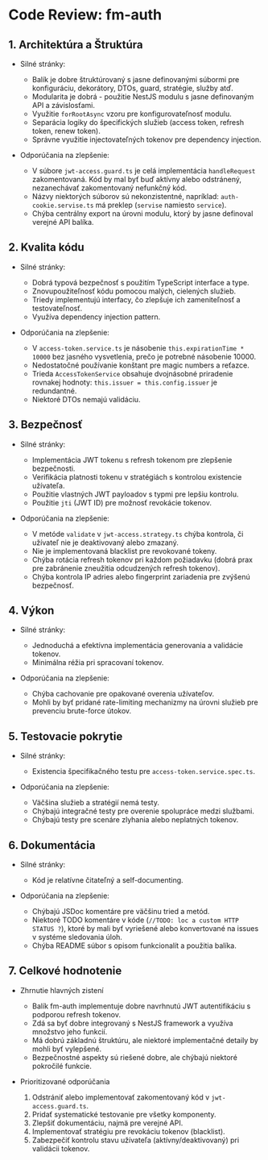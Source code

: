 # Code Review: fm-auth

## 1. Architektúra a Štruktúra
- Silné stránky:
  - Balík je dobre štruktúrovaný s jasne definovanými súbormi pre konfiguráciu, dekorátory, DTOs, guard, stratégie, služby atď.
  - Modularita je dobrá - použitie NestJS modulu s jasne definovaným API a závislosťami.
  - Využitie `forRootAsync` vzoru pre konfigurovateľnosť modulu.
  - Separácia logiky do špecifických služieb (access token, refresh token, renew token).
  - Správne využitie injectovateľných tokenov pre dependency injection.
  
- Odporúčania na zlepšenie:
  - V súbore `jwt-access.guard.ts` je celá implementácia `handleRequest` zakomentovaná. Kód by mal byť buď aktívny alebo odstránený, nezanechávať zakomentovaný nefunkčný kód.
  - Názvy niektorých súborov sú nekonzistentné, napríklad: `auth-cookie.servise.ts` má preklep (`servise` namiesto `service`).
  - Chýba centrálny export na úrovni modulu, ktorý by jasne definoval verejné API balíka.

## 2. Kvalita kódu
- Silné stránky:
  - Dobrá typová bezpečnosť s použitím TypeScript interface a type.
  - Znovupoužiteľnosť kódu pomocou malých, cielených služieb.
  - Triedy implementujú interfacy, čo zlepšuje ich zameniteľnosť a testovateľnosť.
  - Využíva dependency injection pattern.
  
- Odporúčania na zlepšenie:
  - V `access-token.service.ts` je násobenie `this.expirationTime * 10000` bez jasného vysvetlenia, prečo je potrebné násobenie 10000.
  - Nedostatočné používanie konštant pre magic numbers a reťazce.
  - Trieda `AccessTokenService` obsahuje dvojnásobné priradenie rovnakej hodnoty: `this.issuer = this.config.issuer` je redundantné.
  - Niektoré DTOs nemajú validáciu.

## 3. Bezpečnosť
- Silné stránky:
  - Implementácia JWT tokenu s refresh tokenom pre zlepšenie bezpečnosti.
  - Verifikácia platnosti tokenu v stratégiách s kontrolou existencie užívateľa.
  - Použitie vlastných JWT payloadov s typmi pre lepšiu kontrolu.
  - Použitie `jti` (JWT ID) pre možnosť revokácie tokenov.
  
- Odporúčania na zlepšenie:
  - V metóde `validate` v `jwt-access.strategy.ts` chýba kontrola, či užívateľ nie je deaktivovaný alebo zmazaný.
  - Nie je implementovaná blacklist pre revokované tokeny.
  - Chýba rotácia refresh tokenov pri každom požiadavku (dobrá prax pre zabránenie zneužitia odcudzených refresh tokenov).
  - Chýba kontrola IP adries alebo fingerprint zariadenia pre zvýšenú bezpečnosť.

## 4. Výkon
- Silné stránky:
  - Jednoduchá a efektívna implementácia generovania a validácie tokenov.
  - Minimálna réžia pri spracovaní tokenov.
  
- Odporúčania na zlepšenie:
  - Chýba cachovanie pre opakované overenia užívateľov.
  - Mohli by byť pridané rate-limiting mechanizmy na úrovni služieb pre prevenciu brute-force útokov.

## 5. Testovacie pokrytie
- Silné stránky:
  - Existencia špecifikačného testu pre `access-token.service.spec.ts`.
  
- Odporúčania na zlepšenie:
  - Väčšina služieb a stratégií nemá testy.
  - Chýbajú integračné testy pre overenie spolupráce medzi službami.
  - Chýbajú testy pre scenáre zlyhania alebo neplatných tokenov.

## 6. Dokumentácia
- Silné stránky:
  - Kód je relatívne čitateľný a self-documenting.
  
- Odporúčania na zlepšenie:
  - Chýbajú JSDoc komentáre pre väčšinu tried a metód.
  - Niektoré TODO komentáre v kóde (`//TODO: loc a custom HTTP STATUS ?`), ktoré by mali byť vyriešené alebo konvertované na issues v systéme sledovania úloh.
  - Chýba README súbor s opisom funkcionalít a použitia balíka.

## 7. Celkové hodnotenie
- Zhrnutie hlavných zistení
  - Balík fm-auth implementuje dobre navrhnutú JWT autentifikáciu s podporou refresh tokenov.
  - Zdá sa byť dobre integrovaný s NestJS framework a využíva množstvo jeho funkcií.
  - Má dobrú základnú štruktúru, ale niektoré implementačné detaily by mohli byť vylepšené.
  - Bezpečnostné aspekty sú riešené dobre, ale chýbajú niektoré pokročilé funkcie.

- Prioritizované odporúčania
  1. Odstrániť alebo implementovať zakomentovaný kód v `jwt-access.guard.ts`.
  2. Pridať systematické testovanie pre všetky komponenty.
  3. Zlepšiť dokumentáciu, najmä pre verejné API.
  4. Implementovať stratégiu pre revokáciu tokenov (blacklist).
  5. Zabezpečiť kontrolu stavu užívateľa (aktívny/deaktivovaný) pri validácii tokenov.
